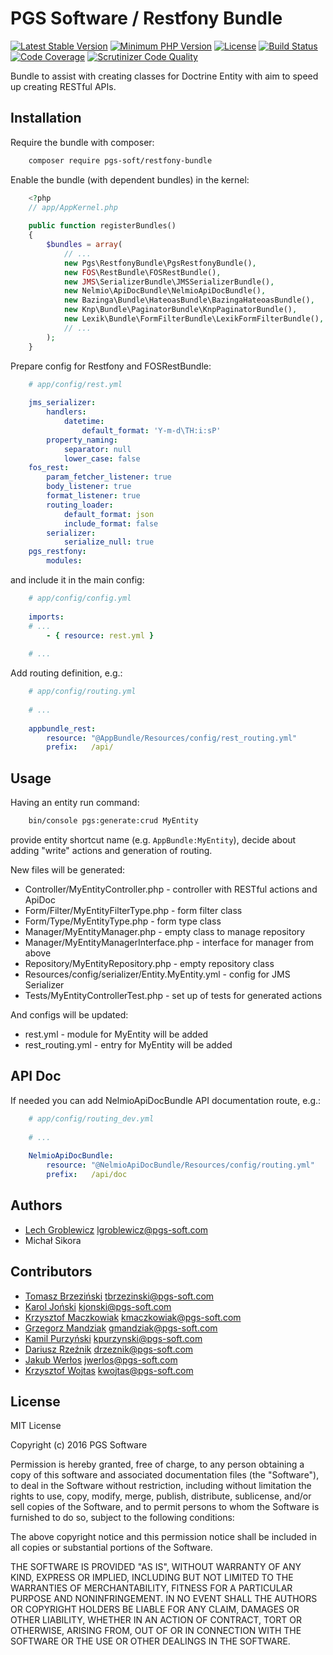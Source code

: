 PGS Software / Restfony Bundle
==============================

[![Latest Stable Version](https://poser.pugx.org/PGSSoft/PgsRestfonyBundle/v/stable)](https://packagist.org/packages/PGSSoft/PgsRestfonyBundle)
[![Minimum PHP Version](https://img.shields.io/badge/php-%3E%3D%205.6-8892BF.svg)](https://php.net)
[![License](https://poser.pugx.org/PGSSoft/PgsRestfonyBundle/license)](https://packagist.org/packages/PGSSoft/PgsRestfonyBundle)
[![Build Status](https://travis-ci.org/PGSSoft/PgsRestfonyBundle.svg?branch=master)](https://travis-ci.org/PGSSoft/PgsRestfonyBundle)
[![Code Coverage](https://scrutinizer-ci.com/g/PGSSoft/PgsRestfonyBundle/badges/coverage.png?b=master)](https://scrutinizer-ci.com/g/PGSSoft/PgsRestfonyBundle/?branch=master)
[![Scrutinizer Code Quality](https://scrutinizer-ci.com/g/PGSSoft/PgsRestfonyBundle/badges/quality-score.png?b=master)](https://scrutinizer-ci.com/g/PGSSoft/PgsRestfonyBundle/?branch=master)

Bundle to assist with creating classes for Doctrine Entity with aim to speed up creating RESTful APIs.


Installation
------------

Require the bundle with composer:

```bash
    composer require pgs-soft/restfony-bundle
```

Enable the bundle (with dependent bundles) in the kernel:

```php
    <?php
    // app/AppKernel.php
    
    public function registerBundles()
    {
        $bundles = array(
            // ...
            new Pgs\RestfonyBundle\PgsRestfonyBundle(),
            new FOS\RestBundle\FOSRestBundle(),
            new JMS\SerializerBundle\JMSSerializerBundle(),
            new Nelmio\ApiDocBundle\NelmioApiDocBundle(),
            new Bazinga\Bundle\HateoasBundle\BazingaHateoasBundle(),
            new Knp\Bundle\PaginatorBundle\KnpPaginatorBundle(),
            new Lexik\Bundle\FormFilterBundle\LexikFormFilterBundle(),
            // ...
        );
    }
```

Prepare config for Restfony and FOSRestBundle:

```yaml
    # app/config/rest.yml
    
    jms_serializer:
        handlers:
            datetime:
                default_format: 'Y-m-d\TH:i:sP'
        property_naming:
            separator: null
            lower_case: false
    fos_rest:
        param_fetcher_listener: true
        body_listener: true
        format_listener: true
        routing_loader:
            default_format: json
            include_format: false
        serializer:
            serialize_null: true
    pgs_restfony:
        modules:
```

and include it in the main config:

```yaml
    # app/config/config.yml
    
    imports:
    # ...
        - { resource: rest.yml }
    
    # ...
```

Add routing definition, e.g.:

```yaml
    # app/config/routing.yml 
    
    # ...
    
    appbundle_rest:
        resource: "@AppBundle/Resources/config/rest_routing.yml"
        prefix:   /api/
```


Usage
-----

Having an entity run command:

```bash
    bin/console pgs:generate:crud MyEntity
```
    
provide entity shortcut name (e.g. `AppBundle:MyEntity`), decide about adding "write" actions and generation of routing.

New files will be generated:
 - Controller/MyEntityController.php - controller with RESTful actions and ApiDoc
 - Form/Filter/MyEntityFilterType.php - form filter class
 - Form/Type/MyEntityType.php - form type class
 - Manager/MyEntityManager.php - empty class to manage repository
 - Manager/MyEntityManagerInterface.php - interface for manager from above
 - Repository/MyEntityRepository.php - empty repository class
 - Resources/config/serializer/Entity.MyEntity.yml - config for JMS Serializer
 - Tests/MyEntityControllerTest.php - set up of tests for generated actions

And configs will be updated:
 - rest.yml - module for MyEntity will be added
 - rest_routing.yml - entry for MyEntity will be added


API Doc
-------

If needed you can add NelmioApiDocBundle API documentation route, e.g.:

```yaml
    # app/config/routing_dev.yml
    
    # ...
    
    NelmioApiDocBundle:
        resource: "@NelmioApiDocBundle/Resources/config/routing.yml"
        prefix:   /api/doc
```


Authors
-------
 - [Lech Groblewicz](https://github.com/xrogers) <lgroblewicz@pgs-soft.com>
 - Michał Sikora


Contributors
------------
 - [Tomasz Brzeziński](https://github.com/tbrzezinski) <tbrzezinski@pgs-soft.com>
 - [Karol Joński](https://github.com/kjonski) <kjonski@pgs-soft.com>
 - [Krzysztof Maczkowiak](https://github.com/maczkus) <kmaczkowiak@pgs-soft.com>
 - [Grzegorz Mandziak](https://github.com/alimek) <gmandziak@pgs-soft.com>
 - [Kamil Purzyński](https://github.com/kamil-p) <kpurzynski@pgs-soft.com>
 - [Dariusz Rzeźnik](https://github.com/dariusz-rzeznik) <drzeznik@pgs-soft.com>
 - [Jakub Werłos](https://github.com/kubawerlos) <jwerlos@pgs-soft.com>
 - [Krzysztof Wojtas](https://github.com/kwojtas6) <kwojtas@pgs-soft.com>


License
-------

MIT License

Copyright (c) 2016 PGS Software


Permission is hereby granted, free of charge, to any person obtaining a copy
of this software and associated documentation files (the "Software"), to deal
in the Software without restriction, including without limitation the rights
to use, copy, modify, merge, publish, distribute, sublicense, and/or sell
copies of the Software, and to permit persons to whom the Software is
furnished to do so, subject to the following conditions:

The above copyright notice and this permission notice shall be included in all
copies or substantial portions of the Software.

THE SOFTWARE IS PROVIDED "AS IS", WITHOUT WARRANTY OF ANY KIND, EXPRESS OR
IMPLIED, INCLUDING BUT NOT LIMITED TO THE WARRANTIES OF MERCHANTABILITY,
FITNESS FOR A PARTICULAR PURPOSE AND NONINFRINGEMENT. IN NO EVENT SHALL THE
AUTHORS OR COPYRIGHT HOLDERS BE LIABLE FOR ANY CLAIM, DAMAGES OR OTHER
LIABILITY, WHETHER IN AN ACTION OF CONTRACT, TORT OR OTHERWISE, ARISING FROM,
OUT OF OR IN CONNECTION WITH THE SOFTWARE OR THE USE OR OTHER DEALINGS IN THE
SOFTWARE.